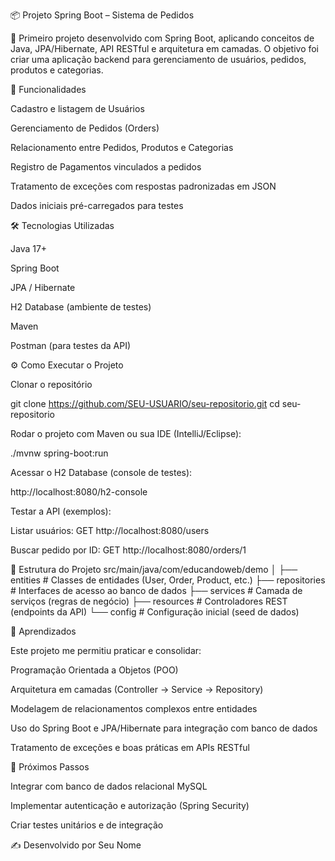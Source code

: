 📦 Projeto Spring Boot – Sistema de Pedidos

🚀 Primeiro projeto desenvolvido com Spring Boot, aplicando conceitos de Java, JPA/Hibernate, API RESTful e arquitetura em camadas.
O objetivo foi criar uma aplicação backend para gerenciamento de usuários, pedidos, produtos e categorias.

📑 Funcionalidades

Cadastro e listagem de Usuários

Gerenciamento de Pedidos (Orders)

Relacionamento entre Pedidos, Produtos e Categorias

Registro de Pagamentos vinculados a pedidos

Tratamento de exceções com respostas padronizadas em JSON

Dados iniciais pré-carregados para testes

🛠️ Tecnologias Utilizadas

Java 17+

Spring Boot

JPA / Hibernate

H2 Database (ambiente de testes)

Maven

Postman (para testes da API)

⚙️ Como Executar o Projeto

Clonar o repositório

git clone https://github.com/SEU-USUARIO/seu-repositorio.git
cd seu-repositorio


Rodar o projeto com Maven ou sua IDE (IntelliJ/Eclipse):

./mvnw spring-boot:run


Acessar o H2 Database (console de testes):

http://localhost:8080/h2-console


Testar a API (exemplos):

Listar usuários: GET http://localhost:8080/users

Buscar pedido por ID: GET http://localhost:8080/orders/1

📂 Estrutura do Projeto
src/main/java/com/educandoweb/demo
│
├── entities        # Classes de entidades (User, Order, Product, etc.)
├── repositories    # Interfaces de acesso ao banco de dados
├── services        # Camada de serviços (regras de negócio)
├── resources       # Controladores REST (endpoints da API)
└── config          # Configuração inicial (seed de dados)

🚀 Aprendizados

Este projeto me permitiu praticar e consolidar:

Programação Orientada a Objetos (POO)

Arquitetura em camadas (Controller → Service → Repository)

Modelagem de relacionamentos complexos entre entidades

Uso do Spring Boot e JPA/Hibernate para integração com banco de dados

Tratamento de exceções e boas práticas em APIs RESTful

📌 Próximos Passos

Integrar com banco de dados relacional MySQL

Implementar autenticação e autorização (Spring Security)

Criar testes unitários e de integração

✍️ Desenvolvido por Seu Nome
